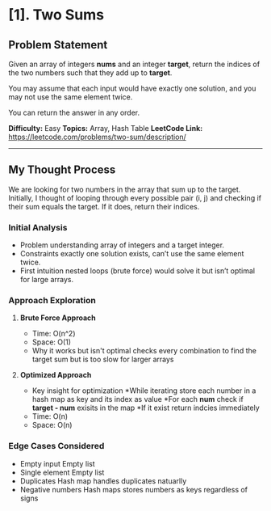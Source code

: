 # [1]. Two Sums

## Problem Statement

Given an array of integers **nums** and an integer **target**, return the indices of the two numbers such that they add up to **target**.

You may assume that each input would have exactly one solution, and you may not use the same element twice.

You can return the answer in any order.

**Difficulty:** Easy
**Topics:** Array, Hash Table
**LeetCode Link:** https://leetcode.com/problems/two-sum/description/

---

## My Thought Process

We are looking for two numbers in the array that sum up to the target.
Initially, I thought of looping through every possible pair (i, j) and checking if their sum equals the target. If it does, return their indices.

### Initial Analysis

- Problem understanding
  array of integers and a target integer.
- Constraints
  exactly one solution exists, can’t use the same element twice.
- First intuition
  nested loops (brute force) would solve it but isn’t optimal for large arrays.

### Approach Exploration

1. **Brute Force Approach**

   - Time: O(n^2)
   - Space: O(1)
   - Why it works but isn't optimal
     checks every combination to find the target sum but is too slow for larger arrays

2. **Optimized Approach**
   - Key insight for optimization
    *While iterating store each number in a hash map as key and its index as value 
    *For each **num** check if **target - num** exisits in the map
    *If it exist return indcies immediately
   - Time: O(n)
   - Space: O(n)

### Edge Cases Considered

- Empty input
    Empty list
- Single element
    Empty list
- Duplicates
    Hash map handles duplicates natuarlly 
- Negative numbers 
    Hash maps stores numbers as keys regardless of signs
